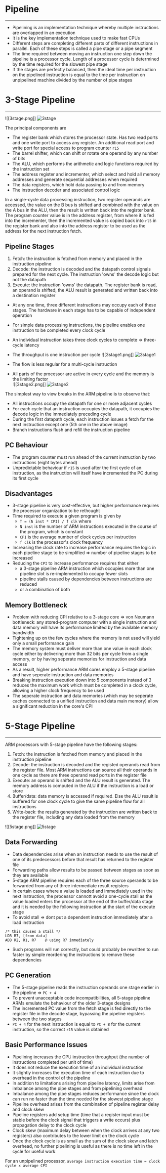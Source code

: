 # Pipeline
---
- Pipelining is an implementation technique whereby multiple instructions are overlapped in an execution
- It is the key implementation technique used to make fast CPUs
- Different steps are completing different parts of different instructions in parallel. Each of these steps is called a pipe stage or a pipe segment
- The time required between moving an instruction one step down the pipeline is a processor cycle. Length of a processor cycle is determined by the time required for the slowest pipe stage
- If the stages are perfectly balanced, then the ideal time per instruction on the pipelined instruction is equal to the time per instruction on unpipelined machine divided by the number of pipe stages

# 3-Stage Pipeline
----
![[3stage.png]]
![3stage](https://github.com/Shogunkayo/PES_Notes/blob/main/Microprocessor%20and%20Computer%20Architecture/Images/3stage.png)

The principal components are
- The register bank which stores the processor state. Has two read ports and one write port to access any register. An additional read port and write port for special access to program counter `r15`
- The barrel shifter, which can shift or rotate one operand by any number of bits
- The ALU, which performs the arithmetic and logic functions required by the instruction set
- The address register and incrementer, which select and hold all memory addresses and generate sequential addresses when required
- The data registers, which hold data passing to and from memory
- The instruction decoder and associated control logic

In a single-cycle data processing instruction, two register operands are accessed, the value on the B bus is shifted and combined with the value on the A bus in the ALU, then the result is written back into the register bank. The program counter value
is in the address register, from where it is fed into the incrementer, then the incremented value is copied back into `rl5` in the register bank and also into the address register to be used as the address for the next instruction fetch.

## Pipeline Stages
1. Fetch: the instruction is fetched from memory and placed in the instruction pipeline
2. Decode: the instruction is decoded and the datapath control signals prepared for the next cycle. The instruction 'owns' the decode logic but not the datapath
3. Execute: the instruction 'owns' the datapath. The register bank is read, an operand is shifted, the ALU result is generated and written back into a destination register

- At any one time, three different instructions may occupy each of these stages. The hardware in each stage has to be capable of independent operation
- For simple data processing instructions, the pipeline enables one instruction to be completed every clock cycle
- An individual instruction takes three clock cycles to complete => three-cycle latency
- The throughput is one instruction per cycle
![[3stage1.png]]
![3stage1](https://github.com/Shogunkayo/PES_Notes/blob/main/Microprocessor%20and%20Computer%20Architecture/Images/3stage1.png)

- The flow is less regular for a multi-cycle instruction
- All parts of the processor are active in every cycle and the memory is the limiting factor  
![[3stage2.png]]
![3stage2](https://github.com/Shogunkayo/PES_Notes/blob/main/Microprocessor%20and%20Computer%20Architecture/Images/3stage2.png)

The simplest way to view breaks in the ARM pipeline is to observe that:
- All instructions occupy the datapath for one or more adjacent cycles
- For each cycle that an instruction occupies the datapath, it occupies the decode logic in the immediately preceding cycle
- During the first datapath cycle, each instruction issues a fetch for the next instruction except one (5th one in the above image)
- Branch instructions flush and refill the instruction pipeline

## PC Behaviour
- The program counter must run ahead of the current instruction by two instructions (eight bytes ahead)
- Unpredictable behaviour if `r15` is used after the first cycle of an instruction, as the instruction will itself have incremented the PC during its first cycle

## Disadvantages
- 3-stage pipeline is very cost-effective, but higher performance requires the processor organization to be rethought
- Time required to execute a given program is given by 
	- `T = (N inst * CPI) / f clk` where 
	- `N inst` is the number of ARM instructions executed in the course of the program, which is constant
	- `CPI` is the average number of clock cycles per instruction
	- `f clk` is the processor's clock frequency
- Increasing the clock rate to increase performance requires the logic in each pipeline stage to be simplified => number of pipeline stages to be increased
- Reducing the `CPI` to increase performance requires that either
	-  a 3-stage pipeline ARM instruction which occupies more than one pipeline slot is re-implemented to occupy fewer slots
	-  pipeline stalls caused by dependencies between instructions are reduced
	- or a combination of both

## Memory Bottleneck
- Problem with reducing CPI relative to a 3-stage core => von Neumann bottleneck: any stored-program computer with a single instruction and data memory will have its performance limited by the available memory bandwidth
- Tightening up on the few cycles where the memory is not used will yield only a small performance gain
- The memory system must deliver more than one value in each clock cycle either by delivering more than 32 bits per cycle from a single memory, or by having seperate memories for instruction and data access
- As a result, higher performance ARM cores employ a 5-stage pipeline and have seperate instruction and data memories
- Breaking instruction execution down into 5 components instead of 3 reduces the maximum work which must be completed in a clock cycle, allowing a higher clock frequency to be used
- The seperate instruction and data memories (which may be seperate caches connected to a unified instruction and data main memory) allow a significant reduction in the core's CPI

# 5-Stage Pipeline
---
ARM processors with 5-stage pipeline have the following stages:
1. Fetch:  the instruction is fetched from memory and placed in the instruction pipeline
2. Decode: the instruction is decoded and the registed operands read from the register file. Most ARM instructions can source all their operands in one cycle as there are three operand read ports in the register file
3. Execute: an operand is shifted and the ALU result is generated. The memory address is computed in the ALU if the instruction is a load or store
4. Buffer/data: data memory is accessed if required. Else the ALU result is buffered for one clock cycle to give the same pipeline flow for all instructions
5. Write-back: the results generated by the instruction are written back to the register file, including any data loaded from the memory

![[5stage.png]]
![5stage](https://github.com/Shogunkayo/PES_Notes/blob/main/Microprocessor%20and%20Computer%20Architecture/Images/5stage.png)

## Data Forwarding
- Data dependencies arise when an instruction needs to use the result of one of its predecessors before that result has returned to the register file
- Forwarding paths allow results to be passed between stages as soon as they are available
- 5-stage ARM pipeline requires each of the three source operands to be forwarded from any of three intermediate result registers 
- In certain cases where a value is loaded and immediately used in the next instruction, the processor cannott avoid a one-cycle stall as the value loaded enters the processor at the end of the buffer/data stage and it is needed by the following instruction at the start of the execute stage
- To avoid stall => dont put a dependent instruction immediately after a load instruction
```
/* this causes a stall */
LDR R7, [from data]
ADD R2, R1, R7    @ using R7 immediately
```
- Such programs will run correctly, but could probably be rewritten to run faster by simple reordering the instructions to remove these dependencies

## PC Generation
- The 5-stage pipeline reads the instruction operands one stage earlier in the pipeline => `PC + 4`
- To prevent unacceptable code incompatibilities, all 5-stage pipeline ARMs emulate the behaviour of the older 3-stage designs
- The incremented PC value from the fetch stage is fed directly to the register file in the decode stage, bypassing the pipeline registers between the two stages
- `PC + 4` for the next instruction is equal to `PC + 8` for the current instruction, so the correct `r15` value is obtained

## Basic Performance Issues
- Pipelining increases the CPU instruction throughput (the number of instructions completed per unit of time)
- It does not reduce the execution time of an individual instruction
- It slightly increases the execution time of each instruction due to overhead in the control of the pipeline
- In addition to limitations arising from pipeline latency, limits arise from imbalance among the pipe stages and from pipelining overhead
- Imbalance among the pipe stages reduces performance since the clock can run no faster than the time needed for the slowest pipeline stage
- Pipeline overhead arises from the combination of pipeline register delay and clock skew
- Pipeline registers add setup time (time that a register input must be stable before the clock signal that triggers a write occurs) plus propagation delay to the clock cycle
- Clock skew (maximum delay between when the clock arrives at any two registers) also contributes to the lower limit on the clock cycle
- Once the clock cycle is as small as the sum of the clock skew and latch overhead, no further pipelining is useful as there is no time left in the cycle for useful work

For an unpipelined processor, `average instruction execution time = clock cycle x average CPI`
